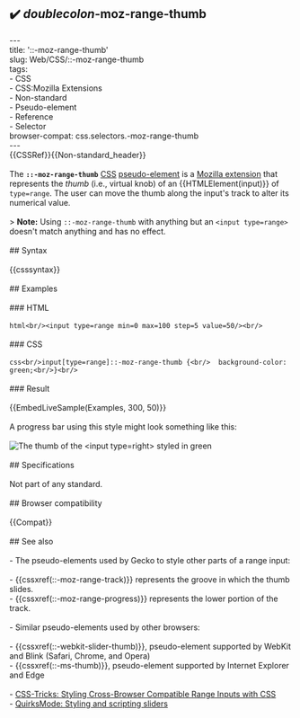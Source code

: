## ✔️ _doublecolon_-moz-range-thumb 
 ---<br/>title: '::-moz-range-thumb'<br/>slug: Web/CSS/::-moz-range-thumb<br/>tags:<br/>  - CSS<br/>  - CSS:Mozilla Extensions<br/>  - Non-standard<br/>  - Pseudo-element<br/>  - Reference<br/>  - Selector<br/>browser-compat: css.selectors.-moz-range-thumb<br/>---<br/>{{CSSRef}}{{Non-standard_header}}<br/><br/>The **`::-moz-range-thumb`** [CSS](/en-US/docs/Web/CSS) [pseudo-element](/en-US/docs/Web/CSS/Pseudo-elements) is a [Mozilla extension](/en-US/docs/Web/CSS/Mozilla_Extensions) that represents the _thumb_ (i.e., virtual knob) of an {{HTMLElement(input)}} of `type=range`. The user can move the thumb along the input's track to alter its numerical value.<br/><br/>> **Note:** Using `::-moz-range-thumb` with anything but an `<input type=range>` doesn't match anything and has no effect.<br/><br/>## Syntax<br/><br/>{{csssyntax}}<br/><br/>## Examples<br/><br/>### HTML<br/><br/>```html<br/><input type=range min=0 max=100 step=5 value=50/><br/>```<br/><br/>### CSS<br/><br/>```css<br/>input[type=range]::-moz-range-thumb {<br/>  background-color: green;<br/>}<br/>```<br/><br/>### Result<br/><br/>{{EmbedLiveSample(Examples, 300, 50)}}<br/><br/>A progress bar using this style might look something like this:<br/><br/>![The thumb of the \<input type=right> styled in green](screen_shot_2015-12-04_at_13.30.08.png)<br/><br/>## Specifications<br/><br/>Not part of any standard.<br/><br/>## Browser compatibility<br/><br/>{{Compat}}<br/><br/>## See also<br/><br/>- The pseudo-elements used by Gecko to style other parts of a range input:<br/><br/>  - {{cssxref(::-moz-range-track)}} represents the groove in which the thumb slides.<br/>  - {{cssxref(::-moz-range-progress)}} represents the lower portion of the track.<br/><br/>- Similar pseudo-elements used by other browsers:<br/><br/>  - {{cssxref(::-webkit-slider-thumb)}}, pseudo-element supported by WebKit and Blink (Safari, Chrome, and Opera)<br/>  - {{cssxref(::-ms-thumb)}}, pseudo-element supported by Internet Explorer and Edge<br/><br/>- [CSS-Tricks: Styling Cross-Browser Compatible Range Inputs with CSS](https://css-tricks.com/styling-cross-browser-compatible-range-inputs-css/)<br/>- [QuirksMode: Styling and scripting sliders](https://www.quirksmode.org/blog/archives/2015/11/styling_and_scr.html)<br/>